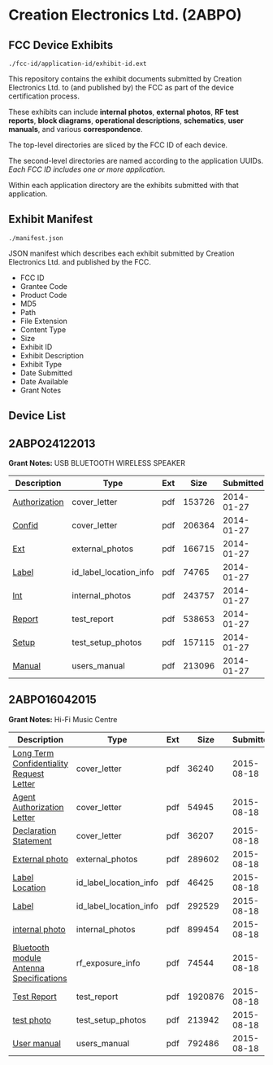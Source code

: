 # Creation Electronics Ltd. (2ABPO)
## FCC Device Exhibits

```
./fcc-id/application-id/exhibit-id.ext
```

This repository contains the exhibit documents submitted by Creation Electronics Ltd. to (and published by) the FCC as part of the device certification process.

These exhibits can include **internal photos**, **external photos**, **RF test reports**, **block diagrams**, **operational descriptions**, **schematics**, **user manuals**, and various **correspondence**.

The top-level directories are sliced by the FCC ID of each device.

The second-level directories are named according to the application UUIDs. *Each FCC ID includes one or more application.*

Within each application directory are the exhibits submitted with that application. 

## Exhibit Manifest

```
./manifest.json
```

JSON manifest which describes each exhibit submitted by Creation Electronics Ltd. and published by the FCC.

- FCC ID
- Grantee Code
- Product Code
- MD5
- Path
- File Extension
- Content Type
- Size
- Exhibit ID
- Exhibit Description
- Exhibit Type
- Date Submitted
- Date Available
- Grant Notes

## Device List
## 2ABPO24122013
**Grant Notes:** USB BLUETOOTH WIRELESS SPEAKER

| Description | Type | Ext | Size | Submitted | Available |
| ----------- | ---- | --- | ---- | --------- | --------- |
| [Authorization](2ABPO24122013/018843f679f58def8d4487b81091b8aa/2178458.pdf) | cover_letter | pdf | 153726 | 2014-01-27 | 2014-01-27 |
| [Confid](2ABPO24122013/018843f679f58def8d4487b81091b8aa/2178459.pdf) | cover_letter | pdf | 206364 | 2014-01-27 | 2014-01-27 |
| [Ext](2ABPO24122013/018843f679f58def8d4487b81091b8aa/2178460.pdf) | external_photos | pdf | 166715 | 2014-01-27 | 2014-01-27 |
| [Label](2ABPO24122013/018843f679f58def8d4487b81091b8aa/2178462.pdf) | id_label_location_info | pdf | 74765 | 2014-01-27 | 2014-01-27 |
| [Int](2ABPO24122013/018843f679f58def8d4487b81091b8aa/2178461.pdf) | internal_photos | pdf | 243757 | 2014-01-27 | 2014-01-27 |
| [Report](2ABPO24122013/018843f679f58def8d4487b81091b8aa/2178463.pdf) | test_report | pdf | 538653 | 2014-01-27 | 2014-01-27 |
| [Setup](2ABPO24122013/018843f679f58def8d4487b81091b8aa/2178464.pdf) | test_setup_photos | pdf | 157115 | 2014-01-27 | 2014-01-27 |
| [Manual](2ABPO24122013/018843f679f58def8d4487b81091b8aa/2178465.pdf) | users_manual | pdf | 213096 | 2014-01-27 | 2014-01-27 |
## 2ABPO16042015
**Grant Notes:** Hi-Fi Music Centre

| Description | Type | Ext | Size | Submitted | Available |
| ----------- | ---- | --- | ---- | --------- | --------- |
| [Long Term Confidentiality Request Letter](2ABPO16042015/d58109afe6badc362c387d924942bae0/2717764.pdf) | cover_letter | pdf | 36240 | 2015-08-18 | 2015-08-18 |
| [Agent Authorization Letter](2ABPO16042015/d58109afe6badc362c387d924942bae0/2717765.pdf) | cover_letter | pdf | 54945 | 2015-08-18 | 2015-08-18 |
| [Declaration Statement](2ABPO16042015/d58109afe6badc362c387d924942bae0/2717776.pdf) | cover_letter | pdf | 36207 | 2015-08-18 | 2015-08-18 |
| [External photo](2ABPO16042015/d58109afe6badc362c387d924942bae0/2717775.pdf) | external_photos | pdf | 289602 | 2015-08-18 | 2015-08-18 |
| [Label Location](2ABPO16042015/d58109afe6badc362c387d924942bae0/2717785.pdf) | id_label_location_info | pdf | 46425 | 2015-08-18 | 2015-08-18 |
| [Label](2ABPO16042015/d58109afe6badc362c387d924942bae0/2717790.pdf) | id_label_location_info | pdf | 292529 | 2015-08-18 | 2015-08-18 |
| [internal photo](2ABPO16042015/d58109afe6badc362c387d924942bae0/2717784.pdf) | internal_photos | pdf | 899454 | 2015-08-18 | 2015-08-18 |
| [Bluetooth module Antenna Specifications](2ABPO16042015/d58109afe6badc362c387d924942bae0/2717768.pdf) | rf_exposure_info | pdf | 74544 | 2015-08-18 | 2015-08-18 |
| [Test Report](2ABPO16042015/d58109afe6badc362c387d924942bae0/2717774.pdf) | test_report | pdf | 1920876 | 2015-08-18 | 2015-08-18 |
| [test photo](2ABPO16042015/d58109afe6badc362c387d924942bae0/2717793.pdf) | test_setup_photos | pdf | 213942 | 2015-08-18 | 2015-08-18 |
| [User manual](2ABPO16042015/d58109afe6badc362c387d924942bae0/2717792.pdf) | users_manual | pdf | 792486 | 2015-08-18 | 2015-08-18 |
